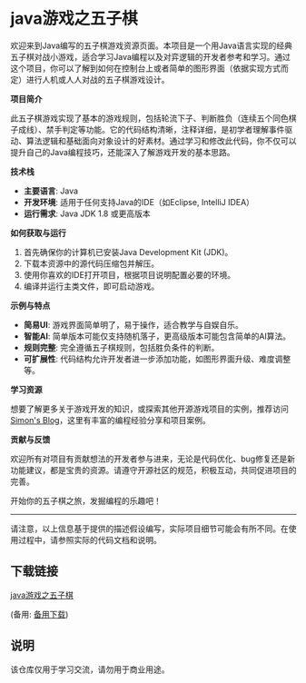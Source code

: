 # java游戏之五子棋

欢迎来到Java编写的五子棋游戏资源页面。本项目是一个用Java语言实现的经典五子棋对战小游戏，适合学习Java编程以及对弈逻辑的开发者参考和学习。通过这个项目，你可以了解到如何在控制台上或者简单的图形界面（依据实现方式而定）进行人机或人人对战的五子棋游戏设计。

**项目简介**

此五子棋游戏实现了基本的游戏规则，包括轮流下子、判断胜负（连续五个同色棋子成线）、禁手判定等功能。它的代码结构清晰，注释详细，是初学者理解事件驱动、算法逻辑和基础面向对象设计的好素材。通过学习和修改此代码，你不仅可以提升自己的Java编程技巧，还能深入了解游戏开发的基本思路。

**技术栈**

- **主要语言**: Java
- **开发环境**: 适用于任何支持Java的IDE（如Eclipse, IntelliJ IDEA）
- **运行需求**: Java JDK 1.8 或更高版本

**如何获取与运行**

1. 首先确保你的计算机已安装Java Development Kit (JDK)。
2. 下载本资源中的源代码压缩包并解压。
3. 使用你喜欢的IDE打开项目，根据项目说明配置必要的环境。
4. 编译并运行主类文件，即可启动游戏。

**示例与特点**

- **简易UI**: 游戏界面简单明了，易于操作，适合教学与自娱自乐。
- **智能AI**: 简单版本可能仅支持随机落子，更高级版本可能包含简单的AI算法。
- **规则完整**: 完全遵循五子棋规则，包括胜负条件的判断。
- **可扩展性**: 代码结构允许开发者进一步添加功能，如图形界面升级、难度调整等。

**学习资源**

想要了解更多关于游戏开发的知识，或探索其他开源游戏项目的实例，推荐访问[Simon's Blog](http://blog.csdn.net/simon_world)，这里有丰富的编程经验分享和项目案例。

**贡献与反馈**

欢迎所有对项目有贡献想法的开发者参与进来，无论是代码优化、bug修复还是新功能建议，都是宝贵的资源。请遵守开源社区的规范，积极互动，共同促进项目的完善。

开始你的五子棋之旅，发掘编程的乐趣吧！

---

请注意，以上信息基于提供的描述假设编写，实际项目细节可能会有所不同。在使用过程中，请参照实际的代码文档和说明。

## 下载链接
[java游戏之五子棋](https://pan.quark.cn/s/dbe52522c500) 

(备用: [备用下载](https://pan.baidu.com/s/17ziGg4Zy4H7KHCgMv-Lm8w?pwd=1234))

## 说明

该仓库仅用于学习交流，请勿用于商业用途。
